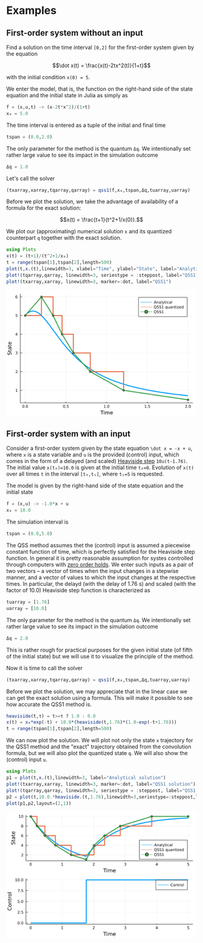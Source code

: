 # Examples

## First-order system without an input

Find a solution on the time interval ``[0,2]`` for the first-order system given by the equation

```math
\dot x(t) = \frac{x(t)-2tx^2(t)}{1+t}
```

with the initial condition ``x(0) = 5``.

We enter the model, that is, the function on the right-hand side of the state equation and the initial state in Julia as simply as

```julia
f = (x,u,t) -> (x-2t*x^2)/(1+t)
x₀ = 5.0
```
The time interval is entered as a tuple of the initial and final time

```julia
tspan = (0.0,2.0)
```

The only parameter for the method is the quantum `Δq`. We intentionally set rather large value to see its impact in the simulation outcome

```julia
Δq = 1.0
```

Let's call the solver

```julia
(txarray,xarray,tqarray,qarray) = qss1(f,x₀,tspan,Δq,tuarray,uarray)
```

Before we plot the solution, we take the advantage of availability of a formula for the exact solution:

```math
x(t) = \frac{t+1}{t^2+1/x(0)}.
```

We plot our (approximating) numerical solution `x` and its quantized counterpart `q`  together with the exact solution.

```julia
using Plots
x(t) = (t+1)/(t^2+1/x₀)
t = range(tspan[1],tspan[2],length=500)
plot(t,x.(t),linewidth=3, xlabel="Time", ylabel="State", label="Analytical", legend=:topright)
plot!(tqarray,qarray, linewidth=3, seriestype = :steppost, label="QSS1 quantized")
plot!(txarray,xarray, linewidth=3, marker=:dot, label="QSS1")
```

![Simulation outcomes](figures/sim_qss1_without_input.png)

## First-order system with an input

Consider a first-order system given by the state equation ``\dot x = -x + u``, where `x` is a state variable and `u` is the provided (control) input, which comes in the form of a delayed (and scaled) [Heaviside step](https://en.wikipedia.org/wiki/Heaviside_step_function) `10u(t-1.76)`. The initial value `x(t₀)=10.0` is given at the initial time `t₀=0`. Evolution of `x(t)` over all times `t` in the interval `[t₀,t₁]`, where `t₁=5` is requested.

The model is given by the right-hand side of the state equation and the initial state
```julia
f = (x,u) -> -1.0*x + u
x₀ = 10.0  
```

The simulation interval is
```julia
tspan = (0.0,5.0)
```

The QSS method assumes thet the (control) input is assumed a piecewise constant function of time, which is perfectly satisfied for the Heaviside step function. In general it is pretty reasonable assumption for systes controlled through computers with [zero order holds](https://en.wikipedia.org/wiki/Zero-order_hold). We enter such inputs as a pair of two vectors – a vector of times when the input changes in a stepwise manner, and a vector of values to which the input changes at the respective times. In particular, the delayd (with the delay of 1.76 s) and scaled (with the factor of 10.0) Heaviside step function is characterized as

```julia
tuarray = [1.76]
uarray = [10.0]
```

The only parameter for the method is the quantum `Δq`. We intentionally set rather large value to see its impact in the simulation outcome

```julia
Δq = 2.0
```

This is rather rough for practical purposes for the given initial state (of fifth of the initial state) but we will use it to visualize the principle of the method.

Now it is time to call the solver
```julia
(txarray,xarray,tqarray,qarray) = qss1(f,x₀,tspan,Δq,tuarray,uarray)
```
Before we plot the solution, we may appreciate that in the linear case we can get the exact solution using a formula. This will make it possible to see how accurate the QSS1 method is.

```julia
heaviside(t,τ) = t>=τ ? 1.0 : 0.0
x(t) = x₀*exp(-t) + 10.0*(heaviside(t,1.76)*(1.0-exp(-t+1.76)))
t = range(tspan[1],tspan[2],length=500)
```

We can now plot the solution. We will plot not only the state `x` trajectory for the QSS1 method and the "exact" trajectory obtained from the convolution formula, but we will also plot the quantized state `q`. We will also show the (control) input `u`.

```julia
using Plots
p1 = plot(t,x.(t),linewidth=3, label="Analytical solution")
plot!(txarray,xarray, linewidth=3, marker=:dot, label="QSS1 solution")
plot!(tqarray,qarray, linewidth=3, seriestype = :steppost, label="QSS1 quantized solution")
p2 = plot(t,10.0.*heaviside.(t,1.76),linewidth=3,seriestype=:steppost,label="Control")
plot(p1,p2,layout=(2,1))
```

![Simulation outcomes](figures/sim_qss1_with_input.png)
